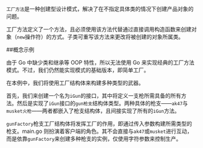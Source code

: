 ```工厂方法```是一种创建型设计模式，解决了在不指定具体类的情况下创建产品对象的问题。

工厂方法定义了一个方法，且必须使用该方法代替通过直接调用构造函数来创建对象（```new```操作符）的方式。子类可重写该方法来更改将被创建的对象所属类。

##概念示例

由于 Go 中缺少类和继承等 OOP 特性，所以无法使用 Go 来实现经典的工厂方法模式。不过，我们仍然能实现模式的基础版本，即简单工厂。

在本例中，我们将使用工厂结构体来构建多种类型的武器。

首先，我们来创建一个名为```iGun```的接口，其中将定义一支枪所需具备的所有方法。然后是实现了```iGun```接口的```gun枪支```结构体类型。两种具体的枪支——```ak47```与```musket火枪```——两者都嵌入了枪支结构体，且间接实现了所有的```iGun```方法。

```gunFactory```枪支工厂结构体将发挥工厂的作用，即通过传入参数构建所需类型的枪支。main.go 则扮演着客户端的角色。其不会直接与```ak47```或```musket```进行互动，而是依靠```gunFactory```来创建多种枪支的实例，仅使用字符参数来控制生产。